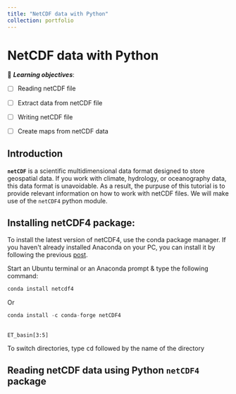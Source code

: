 ```yaml
---
title: "NetCDF data with Python"
collection: portfolio
---
```


# NetCDF data with Python

📖 _**Learning objectives**_:

- [ ] Reading netCDF file
- [ ] Extract data from netCDF file
- [ ] Writing netCDF file
- [ ] Create maps from netCDF data


## Introduction

**`netCDF`** is a scientific multidimensional data format designed to store geospatial data. If you work with climate, hydrology, or oceanography data, this data format is unavoidable. As a result, the purpuse of this tutorial is to provide relevant information on how to work with netCDF files. We will make use of the `netCDF4` python module.


## Installing netCDF4 package:

To install the latest version of netCDF4, use the conda package manager. If you haven't already  installed Anaconda on your PC, you can install it by following the previous <a href="https://yonsci.github.io/yon_academic//portfolio/portfolio-2/" target="_top">post</a>.  </div> <br> 

Start an Ubuntu terminal or an Anaconda prompt & type the following command:

 ``` python
conda install netcdf4
  ```
Or

``` python
conda install -c conda-forge netCDF4
```

<div class="language-python highlighter-rouge">
<div class="highlight">
<pre class="highlight">
<code>
<span style="font-size: 200% color:#0000ff">ET_basin[3:5]</span> </code> </pre>
</div>
</div> 



To switch directories, type <kbd>cd</kbd> followed by the name of the directory


## Reading netCDF data using Python `netCDF4` package
